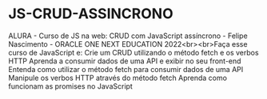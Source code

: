# JS-CRUD-ASSINCRONO
ALURA - Curso de JS na web: CRUD com JavaScript assíncrono - Felipe Nascimento - ORACLE ONE NEXT EDUCATION 2022&lt;br>&lt;br>Faça esse curso de JavaScript e: Crie um CRUD utilizando o método fetch e os verbos HTTP Aprenda a consumir dados de uma API e exibir no seu front-end Entenda como utilizar o método fetch para consumir dados de uma API Manipule os verbos HTTP através do método fetch Aprenda como funcionam as promises no JavaScript
